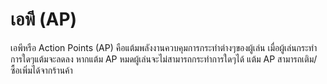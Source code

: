 # เอพี (AP)

เอพีหรือ Action Points (AP) คือแต้มพลังงานควบคุมการกระทำต่างๆของผู้เล่น เมื่อผู้เล่นกระทำการใดๆแต้มจะลดลง หากแต้ม AP หมดผู้เล่นจะไม่สามารถกระทำการใดๆได้ แต้ม AP สามารถเติม/ซื้อเพิ่มได้จากร้านค้า
